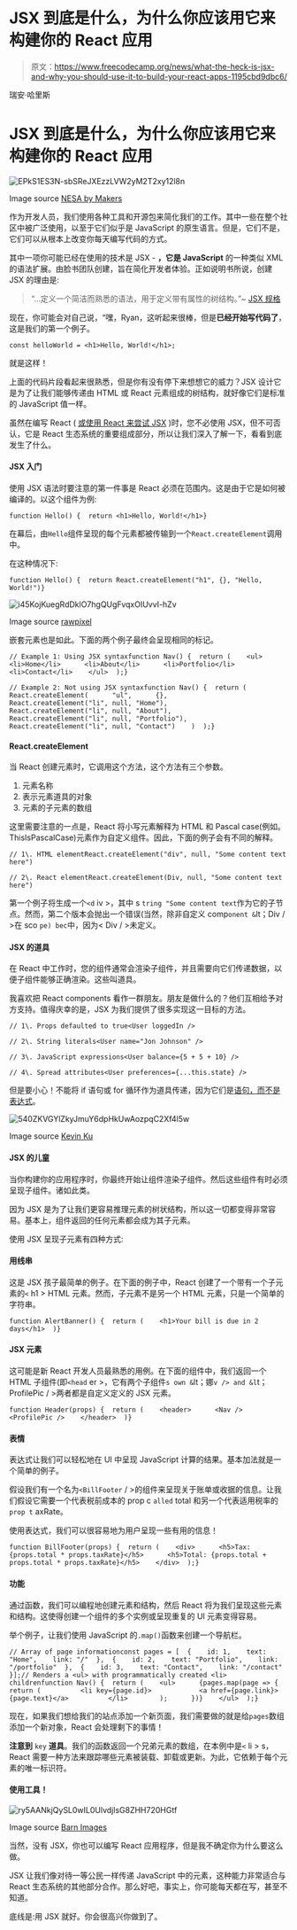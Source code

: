 # JSX 到底是什么，为什么你应该用它来构建你的 React 应用

> 原文：<https://www.freecodecamp.org/news/what-the-heck-is-jsx-and-why-you-should-use-it-to-build-your-react-apps-1195cbd9dbc6/>

瑞安·哈里斯

# JSX 到底是什么，为什么你应该用它来构建你的 React 应用

![EPkS1ES3N-sbSReJXEzzLVW2yM2T2xy12l8n](img/4d509bb81e54d23c1d8a01023e623eed.png)

Image source [NESA by Makers](https://unsplash.com/@nesabymakers)

作为开发人员，我们使用各种工具和开源包来简化我们的工作。其中一些在整个社区中被广泛使用，以至于它们似乎是 JavaScript 的原生语言。但是，它们不是，它们可以从根本上改变你每天编写代码的方式。

其中一项你可能已经在使用的技术是 JSX - **，它是 JavaScript** 的一种类似 XML 的语法扩展。由脸书团队创建，旨在简化开发者体验。正如说明书所说，创建 JSX 的理由是:

> “…定义一个简洁而熟悉的语法，用于定义带有属性的树结构。”~ [JSX 规格](https://facebook.github.io/jsx/)

现在，你可能会对自己说，“嘿，Ryan，这听起来很棒，但是**已经开始写代码了**，这是我们的第一个例子。

```
const helloWorld = <h1>Hello, World!</h1>;
```

就是这样！

上面的代码片段看起来很熟悉，但是你有没有停下来想想它的威力？JSX 设计它是为了让我们能够传递由 HTML 或 React 元素组成的树结构，就好像它们是标准的 JavaScript 值一样。

虽然在编写 React ( [或使用 React 来尝试 JSX](https://github.com/babel/babel/tree/master/packages/babel-plugin-syntax-jsx) )时，您不必使用 JSX，但不可否认，它是 React 生态系统的重要组成部分，所以让我们深入了解一下，看看到底发生了什么。

#### JSX 入门

使用 JSX 语法时要注意的第一件事是 React 必须在范围内。这是由于它是如何被编译的。以这个组件为例:

```
function Hello() {  return <h1>Hello, World!</h1>}
```

在幕后，由`Hello`组件呈现的每个元素都被传输到一个`React.createElement`调用中。

在这种情况下:

```
function Hello() {  return React.createElement("h1", {}, "Hello, World!")}
```

![i45KojKuegRdDklO7hgQUgFvqxOIUvvI-hZv](img/9c130b7d2f3bec05c6b7a566c4c09afb.png)

Image source [rawpixel](https://unsplash.com/@rawpixel)

嵌套元素也是如此。下面的两个例子最终会呈现相同的标记。

```
// Example 1: Using JSX syntaxfunction Nav() {  return (    <ul>      <li>Home</li>      <li>About</li>      <li>Portfolio</li>      <li>Contact</li>    </ul>  );}
```

```
// Example 2: Not using JSX syntaxfunction Nav() {  return (    React.createElement(      "ul",      {},      React.createElement("li", null, "Home"),      React.createElement("li", null, "About"),      React.createElement("li", null, "Portfolio"),      React.createElement("li", null, "Contact")    )  );}
```

#### React.createElement

当 React 创建元素时，它调用这个方法，这个方法有三个参数。

1.  元素名称
2.  表示元素道具的对象
3.  元素的子元素的数组

这里需要注意的一点是，React 将小写元素解释为 HTML 和 Pascal case(例如。ThisIsPascalCase)元素作为自定义组件。因此，下面的例子会有不同的解释。

```
// 1\. HTML elementReact.createElement("div", null, "Some content text here")
```

```
// 2\. React elementReact.createElement(Div, null, "Some content text here")
```

第一个例子将生成一个`<d` iv >，其中 s `tring "Some content text`作为它的子节点。然而，第二个版本会抛出一个错误(当然，除非自定义 comp`onent &`lt；Div / >在 sco `pe) bec`中，因为< Div / >未定义。

#### JSX 的道具

在 React 中工作时，您的组件通常会渲染子组件，并且需要向它们传递数据，以便子组件能够正确渲染。这些叫道具。

我喜欢把 React components 看作一群朋友。朋友是做什么的？他们互相给予对方支持。值得庆幸的是，JSX 为我们提供了很多实现这一目标的方法。

```
// 1\. Props defaulted to true<User loggedIn />
```

```
// 2\. String literals<User name="Jon Johnson" />
```

```
// 3\. JavaScript expressions<User balance={5 + 5 + 10} />
```

```
// 4\. Spread attributes<User preferences={...this.state} />
```

但是要小心！不能将 if 语句或 for 循环作为道具传递，因为它们是[语句，而不是表达式](https://dev.to/promhize/javascript-in-depth-all-you-need-to-know-about-expressions-statements-and-expression-statements-5k2)。

![540ZKVGYlZkyJmuY6dpHkUwAozpqC2Xf4l5w](img/597a152d128ebd3e3d55788084e3215e.png)

Image source [Kevin Ku](https://unsplash.com/@ikukevk)

#### JSX 的儿童

当你构建你的应用程序时，你最终开始让组件渲染子组件。然后这些组件有时必须呈现子组件。诸如此类。

因为 JSX 是为了让我们更容易推理元素的树状结构，所以这一切都变得非常容易。基本上，组件返回的任何元素都会成为其子元素。

使用 JSX 呈现子元素有四种方式:

#### 用线串

这是 JSX 孩子最简单的例子。在下面的例子中，React 创建了一个带有一个子元素的`<` h1 > HTML 元素。然而，子元素不是另一个 HTML 元素，只是一个简单的字符串。

```
function AlertBanner() {  return (    <h1>Your bill is due in 2 days</h1>  )}
```

#### **JSX 元素**

这可能是新 React 开发人员最熟悉的用例。在下面的组件中，我们返回一个 HTML 子组件(即`<head` er >，它有两个子组件`s own &`lt；娜`v /> and &l`t；ProfilePic / >两者都是自定义定义的 JSX 元素。

```
function Header(props) {  return (    <header>      <Nav />      <ProfilePic />    </header>  )}
```

#### **表情**

表达式让我们可以轻松地在 UI 中呈现 JavaScript 计算的结果。基本加法就是一个简单的例子。

假设我们有一个名为`<BillFooter` / >的组件来呈现关于账单或收据的信息。让我们假设它需要一个代表税前成本的 prop c `alled` total 和另一个代表适用税率的 `prop t` axRate。

使用表达式，我们可以很容易地为用户呈现一些有用的信息！

```
function BillFooter(props) {  return (    <div>      <h5>Tax: {props.total * props.taxRate}</h5>      <h5>Total: {props.total + props.total * props.taxRate}</h5>    </div>  );}
```

#### **功能**

通过函数，我们可以编程地创建元素和结构，然后 React 将为我们呈现这些元素和结构。这使得创建一个组件的多个实例或呈现重复的 UI 元素变得容易。

举个例子，让我们使用 JavaScript 的`.map()`函数来创建一个导航栏。

```
// Array of page informationconst pages = [  {    id: 1,    text: "Home",    link: "/"  },  {    id: 2,    text: "Portfolio",    link: "/portfolio"  },  {    id: 3,    text: "Contact",    link: "/contact"  }];// Renders a <ul> with programmatically created <li> childrenfunction Nav() {  return (    <ul>      {pages.map(page => {        return (          <li key={page.id}>            <a href={page.link}>{page.text}</a>          </li>        );      })}    </ul>  );}
```

现在，如果我们想给我们的站点添加一个新页面，我们需要做的就是给`pages`数组添加一个新对象，React 会处理剩下的事情！

**注意到** `key` **道具**。我们的函数返回一个兄弟元素的数组，在本例中是`<` li > s，React 需要一种方法来跟踪哪些元素被装载、卸载或更新。为此，它依赖于每个元素的唯一标识符。

#### 使用工具！

![ry5AANkjQySL0wIL0UlvdjlsG8ZHH720HGtf](img/033c00c157e146c0f2fa1e4cf7a2b240.png)

Image source [Barn Images](https://unsplash.com/@barnimages)

当然，没有 JSX，你也可以编写 React 应用程序，但是我不确定你为什么要这么做。

JSX 让我们像对待一等公民一样传递 JavaScript 中的元素，这种能力非常适合与 React 生态系统的其他部分合作。那么好吧，事实上，你可能每天都在写，甚至不知道。

底线是:用 JSX 就好。你会很高兴你做到了。